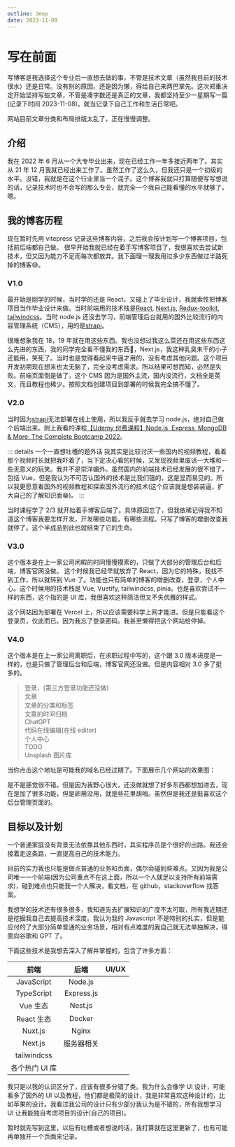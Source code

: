 ```yaml
---
outline: deep
date: 2023-11-09
---
```


# 写在前面

写博客是我选择这个专业后一直想去做的事，不管是技术文章（虽然我目前的技术很水）还是日常。没有别的原因，还是因为懒，得给自己来两巴掌先。这次郑重决定开始坚持写些文章，不管是凑字数还是真正的文章，我都坚持至少一星期写一篇(记录下时间 2023-11-08)。就当记录下自己工作和生活日常吧。

网站目前文章分类和布局排版太乱了，正在慢慢调整。

## 介绍

我在 2022 年 6 月从一个大专毕业出来，现在已经工作一年多接近两年了。其实从 21 年 12 月我就已经出来工作了。虽然工作了这么久，但我还只是一个初级的水平。没错，我就是在这个行业里当一个混子。这个博客我就只打算随便写写想说的话，记录技术时也不会写的那么专业，就完全一个我自己能看懂的水平就够了，嗯。

## 我的博客历程

现在暂时先用 vitepress 记录这些博客内容，之后我会按计划写一个博客项目，包括前后端都自己做。
很早开始我就已经在着手写博客项目了，我很喜欢去尝试新技术，但又因为能力不足而每次都放弃。我下面理一理我用过多少东西做过半路死掉的博客:sweat_smile:。

### V1.0

最开始是刚学的时候，当时学的还是 React，又碰上了毕业设计，我就索性把博客项目当作毕业设计来做。当时前端用的技术栈是[React](https://zh-hans.react.dev/), [Next.js](https://nextjs.org/), [Redux-toolkit](https://redux-toolkit.js.org/), [tailwindcss](https://tailwindcss.com/)。当时 node.js 还没去学习，前端管理后台就用的国外比较流行的内容管理系统（CMS），用的是[strapi](https://strapi.io/)。

很难想象我在 18，19 年就在用这些东西。我也没想过我这么菜还在用这些东西这么先进的东西，我的同学完全看不懂我的东西:rofl:，Next.js，我这种乳臭未干的小子还能用，笑死了。当时也是觉得看起来牛逼才用的，没有考虑其他问题。这个项目开发初期现在想来也太无脑了，完全没考虑需求。所以结果可想而知，必然是失败。前端页面倒是做了，这个 CMS 因为是国外主流，国内没流行，文档全是英文，而且教程也稀少。按照文档创建项目到部署的时候我完全搞不懂了。

### V2.0

当时因为[strapi](https://strapi.io/)无法部署在线上使用，所以我反手就去学习 node.js，绝对自己做个后端出来。附上我看的课程[【Udemy 付费课程】Node.js, Express, MongoDB & More: The Complete Bootcamp 2022](https://www.bilibili.com/video/BV1FY4y1H7ka)。

::: details 一个一直想吐槽的题外话
我其实是比较讨厌一些国内的视频教程，看着那个视频时长就把我吓着了，当下定决心看的时候，又发现视频里废话一大堆和一些无意义的玩笑。我并不是崇洋媚外。虽然国内的前端技术已经发展的很不错了，包括 Vue，但是我认为不可否认国外的技术是比我们强的，这是显而易见的。所以我更愿意看国外的视频教程和探索国外流行的技术(这个应该就是想装装逼，扩大自己的了解知识面:grin:)。
:::

当时课程学了 2/3 就开始着手博客后端了。具体原因忘了，但我依稀记得我不知道这个博客我要怎样开发，开发哪些功能，有哪些流程。只写了博客的增删改查我就停了。这个半成品到此也就结束了它的生命。

### V3.0

这个版本是在上一家公司闲暇的时间慢慢摸索的，只做了大部分的管理后台和后端，博客官网没做。
这个时候我已经早就放弃了 React，因为它的特殊，我找不到工作，所以就转到 Vue 了。功能也只有简单的博客的增删改查，登录，个人中心。这个时候用的技术栈是 Vue, Vuetify, tailwindcss, pinia。也是喜欢尝试不一样的东西，这个指的是 UI 库，我很喜欢这种简洁但又不失优雅的样式。

<ZoomImg src='/assets/notes/site-process/blog3.0-login.png' desc='博客3.0后台管理的登录页' />

这个网站因为部署在 Vercel 上，所以应该需要科学上网才能进。但是只能看这个登录页，仅此而已。因为我忘了登录密码。我甚至懒得把这个网站给停掉。

### V4.0

这个版本是在上一家公司离职后，在求职过程中写的，这个跟 3.0 版本进度是一样的，也是只做了管理后台和后端，博客官网还没做。但是内容相对 3.0 多了挺多的。

> 登录，(第三方登录功能还没做)<br />
> 文章<br />
> 文章的分类和标签<br />
> 文章的时间归档<br />
> ChatGPT<br />
> 代码在线编辑(在线 editor)<br />
> 个人中心<br />
> TODO<br />
> Unsplash 图片库<br />

<ZoomImg src='/assets/notes/site-process/blog4.0-login.png' desc='博客4.0后台管理的登录页' />

当你点击这个地址是可能我的域名已经过期了。下面展示几个网站的效果图：

<ZoomImg src='/assets/notes/site-process/blog4.0-posts.png' desc='文章列表' />

<ZoomImg src='/assets/notes/site-process/blog4.0-playground.png' desc='Code Playground' />

<ZoomImg src='/assets/notes/site-process/blog4.0-profile.png' desc='个人中心' />

是不是感觉很不错。但是因为我野心很大，还没做就想了好多东西都想加进去，现在是加了很多功能，但是卵用没用，就是些花里胡哨。虽然但是我还是挺喜欢这个后台管理页面的。

## 目标以及计划

一个普通家庭没有背景无法依靠其他东西时，其实程序员是个很好的出路。我还会接着走这条路，一直提高自己的技术能力。

目前的实力我也只能是做点普通的业务和页面，偶尔会碰到些难点。又因为我是公司唯一一个前端(因为公司重点不在这上面，所以一个人就足以支持所有前端需求)，碰到难点也只能我一个人解决，看文档，在 github，stackoverflow 找答案。

我想学的技术还有很多很多，我知道先去扩展知识的广度不太可取，所有我近期还是挖掘我自己去提高技术深度。我认为我的 Javascript 不是特别的扎实，但是能应付的了大部分简单普通的业务场景，相对有点难度的我自己就无法单独解决，得面向谷歌和 GPT 了。

下面这些技术是我想去深入了解并掌握的，包含了许多方面：

|      前端      |    后端    | UI/UX |
| :------------: | :--------: | :---: |
|   JavaScript   |  Node.js   |       |
|   TypeScript   | Express.js |       |
|    Vue 生态    |  Nest.js   |       |
|   React 生态   |   Docker   |       |
|    Nuxt.js     |   Nginx    |       |
|    Next.js     | 服务器相关 |       |
|  tailwindcss   |            |       |
| 各个热门 UI 库 |            |       |

我只是以我的认识区分了，应该有很多分错了类。我为什么会像学 UI 设计，可能看多了国外的 UI 以及教程，他们都是极简的设计，我是非常喜欢这种设计的，比如苹果的设计。我看过我公司的设计只有少部分我认为是不错的，所有我想学习 UI 让我能独自考虑项目的设计(自己的项目)。

暂时就先写到这里，以后有吐槽或者想说的话，我打算就在这里更新了，也有可能再单独开一个页面来记录。
